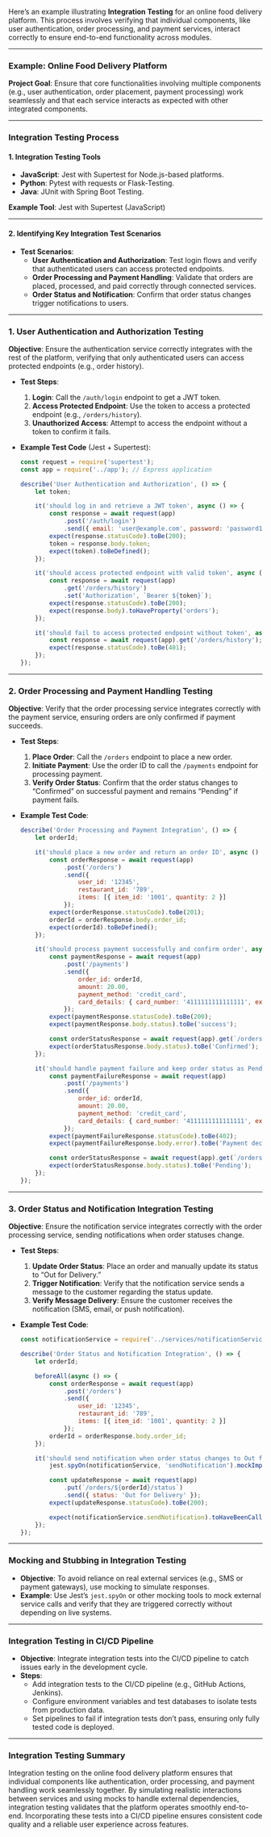 Here’s an example illustrating **Integration Testing** for an online food delivery platform. This process involves verifying that individual components, like user authentication, order processing, and payment services, interact correctly to ensure end-to-end functionality across modules.

---

### Example: Online Food Delivery Platform

**Project Goal**: Ensure that core functionalities involving multiple components (e.g., user authentication, order placement, payment processing) work seamlessly and that each service interacts as expected with other integrated components.

---

### **Integration Testing Process**

#### 1. **Integration Testing Tools**

   - **JavaScript**: Jest with Supertest for Node.js-based platforms.
   - **Python**: Pytest with requests or Flask-Testing.
   - **Java**: JUnit with Spring Boot Testing.

   **Example Tool**: Jest with Supertest (JavaScript)

---

#### 2. **Identifying Key Integration Test Scenarios**

   - **Test Scenarios**:
     - **User Authentication and Authorization**: Test login flows and verify that authenticated users can access protected endpoints.
     - **Order Processing and Payment Handling**: Validate that orders are placed, processed, and paid correctly through connected services.
     - **Order Status and Notification**: Confirm that order status changes trigger notifications to users.

---

### **1. User Authentication and Authorization Testing**

**Objective**: Ensure the authentication service correctly integrates with the rest of the platform, verifying that only authenticated users can access protected endpoints (e.g., order history).

   - **Test Steps**:
     1. **Login**: Call the `/auth/login` endpoint to get a JWT token.
     2. **Access Protected Endpoint**: Use the token to access a protected endpoint (e.g., `/orders/history`).
     3. **Unauthorized Access**: Attempt to access the endpoint without a token to confirm it fails.

   - **Example Test Code** (Jest + Supertest):
     ```javascript
     const request = require('supertest');
     const app = require('../app'); // Express application

     describe('User Authentication and Authorization', () => {
         let token;

         it('should log in and retrieve a JWT token', async () => {
             const response = await request(app)
                 .post('/auth/login')
                 .send({ email: 'user@example.com', password: 'password123' });
             expect(response.statusCode).toBe(200);
             token = response.body.token;
             expect(token).toBeDefined();
         });

         it('should access protected endpoint with valid token', async () => {
             const response = await request(app)
                 .get('/orders/history')
                 .set('Authorization', `Bearer ${token}`);
             expect(response.statusCode).toBe(200);
             expect(response.body).toHaveProperty('orders');
         });

         it('should fail to access protected endpoint without token', async () => {
             const response = await request(app).get('/orders/history');
             expect(response.statusCode).toBe(401);
         });
     });
     ```

---

### **2. Order Processing and Payment Handling Testing**

**Objective**: Verify that the order processing service integrates correctly with the payment service, ensuring orders are only confirmed if payment succeeds.

   - **Test Steps**:
     1. **Place Order**: Call the `/orders` endpoint to place a new order.
     2. **Initiate Payment**: Use the order ID to call the `/payments` endpoint for processing payment.
     3. **Verify Order Status**: Confirm that the order status changes to “Confirmed” on successful payment and remains “Pending” if payment fails.

   - **Example Test Code**:
     ```javascript
     describe('Order Processing and Payment Integration', () => {
         let orderId;

         it('should place a new order and return an order ID', async () => {
             const orderResponse = await request(app)
                 .post('/orders')
                 .send({
                     user_id: '12345',
                     restaurant_id: '789',
                     items: [{ item_id: '1001', quantity: 2 }]
                 });
             expect(orderResponse.statusCode).toBe(201);
             orderId = orderResponse.body.order_id;
             expect(orderId).toBeDefined();
         });

         it('should process payment successfully and confirm order', async () => {
             const paymentResponse = await request(app)
                 .post('/payments')
                 .send({
                     order_id: orderId,
                     amount: 20.00,
                     payment_method: 'credit_card',
                     card_details: { card_number: '4111111111111111', expiry_date: '12/25', cvv: '123' }
                 });
             expect(paymentResponse.statusCode).toBe(200);
             expect(paymentResponse.body.status).toBe('success');

             const orderStatusResponse = await request(app).get(`/orders/${orderId}`);
             expect(orderStatusResponse.body.status).toBe('Confirmed');
         });

         it('should handle payment failure and keep order status as Pending', async () => {
             const paymentFailureResponse = await request(app)
                 .post('/payments')
                 .send({
                     order_id: orderId,
                     amount: 20.00,
                     payment_method: 'credit_card',
                     card_details: { card_number: '4111111111111111', expiry_date: '12/25', cvv: '999' } // Invalid CVV
                 });
             expect(paymentFailureResponse.statusCode).toBe(402);
             expect(paymentFailureResponse.body.error).toBe('Payment declined');

             const orderStatusResponse = await request(app).get(`/orders/${orderId}`);
             expect(orderStatusResponse.body.status).toBe('Pending');
         });
     });
     ```

---

### **3. Order Status and Notification Integration Testing**

**Objective**: Ensure the notification service integrates correctly with the order processing service, sending notifications when order statuses change.

   - **Test Steps**:
     1. **Update Order Status**: Place an order and manually update its status to “Out for Delivery.”
     2. **Trigger Notification**: Verify that the notification service sends a message to the customer regarding the status update.
     3. **Verify Message Delivery**: Ensure the customer receives the notification (SMS, email, or push notification).

   - **Example Test Code**:
     ```javascript
     const notificationService = require('../services/notificationService'); // Mock notification service

     describe('Order Status and Notification Integration', () => {
         let orderId;

         beforeAll(async () => {
             const orderResponse = await request(app)
                 .post('/orders')
                 .send({
                     user_id: '12345',
                     restaurant_id: '789',
                     items: [{ item_id: '1001', quantity: 2 }]
                 });
             orderId = orderResponse.body.order_id;
         });

         it('should send notification when order status changes to Out for Delivery', async () => {
             jest.spyOn(notificationService, 'sendNotification').mockImplementation(() => Promise.resolve(true));

             const updateResponse = await request(app)
                 .put(`/orders/${orderId}/status`)
                 .send({ status: 'Out for Delivery' });
             expect(updateResponse.statusCode).toBe(200);

             expect(notificationService.sendNotification).toHaveBeenCalledWith(expect.any(String), 'Your order is out for delivery!');
         });
     });
     ```

---

### **Mocking and Stubbing in Integration Testing**

   - **Objective**: To avoid reliance on real external services (e.g., SMS or payment gateways), use mocking to simulate responses.
   - **Example**: Use Jest’s `jest.spyOn` or other mocking tools to mock external service calls and verify that they are triggered correctly without depending on live systems.

---

### **Integration Testing in CI/CD Pipeline**

   - **Objective**: Integrate integration tests into the CI/CD pipeline to catch issues early in the development cycle.
   - **Steps**:
     - Add integration tests to the CI/CD pipeline (e.g., GitHub Actions, Jenkins).
     - Configure environment variables and test databases to isolate tests from production data.
     - Set pipelines to fail if integration tests don’t pass, ensuring only fully tested code is deployed.

---

### **Integration Testing Summary**

Integration testing on the online food delivery platform ensures that individual components like authentication, order processing, and payment handling work seamlessly together. By simulating realistic interactions between services and using mocks to handle external dependencies, integration testing validates that the platform operates smoothly end-to-end. Incorporating these tests into a CI/CD pipeline ensures consistent code quality and a reliable user experience across features.

